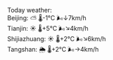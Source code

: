 Today weather:  
Beijing: ⛅️  🌡️-1°C 🌬️↓7km/h  
Tianjin: ☀️   🌡️+5°C 🌬️↘4km/h  
Shijiazhuang: ☀️   🌡️+2°C 🌬️↘6km/h  
Tangshan: 🌦   🌡️+2°C 🌬️→4km/h  
